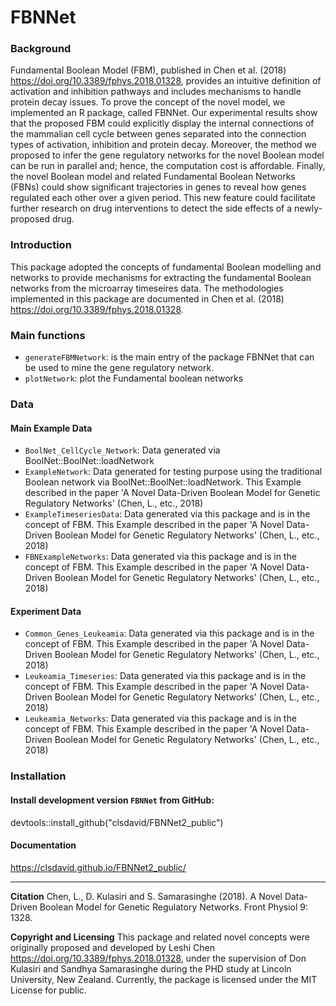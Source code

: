 # FBNNet
### Background
Fundamental Boolean Model (FBM), published in Chen et al. (2018) <https://doi.org/10.3389/fphys.2018.01328>, provides an intuitive definition of activation and inhibition pathways and includes mechanisms to handle protein decay issues. To prove the concept of the novel model, we implemented an R package, called FBNNet. Our experimental results show that the proposed FBM could explicitly display the internal connections of the mammalian cell cycle between genes separated into the connection types of activation, inhibition and protein decay. Moreover, the method we proposed to infer the gene regulatory networks for the novel Boolean model can be run in parallel and; hence, the computation cost is affordable. Finally, the novel Boolean model and related Fundamental Boolean Networks (FBNs) could show significant trajectories in genes to reveal how genes regulated each other over a given period. This new feature could facilitate further research on drug interventions to detect the side effects of a newly-proposed drug.

### Introduction
This package adopted the concepts of fundamental Boolean modelling and networks to provide mechanisms for extracting the fundamental Boolean networks from the microarray timeseires data. The methodologies implemented in this package are documented in Chen et al. (2018) <https://doi.org/10.3389/fphys.2018.01328>.

### Main functions
* `generateFBMNetwork`: is the main entry of the package FBNNet that can be used to mine the gene regulatory network.
* `plotNetwork`: plot the Fundamental boolean networks

### Data

#### Main Example Data
* `BoolNet_CellCycle_Network`: Data generated via BoolNet::BoolNet::loadNetwork
* `ExampleNetwork`: Data generated for testing purpose using the traditional Boolean network via BoolNet::BoolNet::loadNetwork. This Example described in the paper 'A Novel Data-Driven Boolean Model for Genetic Regulatory Networks' (Chen, L., etc., 2018)
* `ExampleTimeseriesData`: Data generated via this package and is in the concept of FBM. This Example described in the paper 'A Novel Data-Driven Boolean Model for Genetic Regulatory Networks' (Chen, L., etc., 2018)
* `FBNExampleNetworks`: Data generated via this package and is in the concept of FBM. This Example described in the paper 'A Novel Data-Driven Boolean Model for Genetic Regulatory Networks' (Chen, L., etc., 2018)

#### Experiment Data
* `Common_Genes_Leukeamia`: Data generated via this package and is in the concept of FBM. This Example described in the paper 'A Novel Data-Driven Boolean Model for Genetic Regulatory Networks' (Chen, L., etc., 2018)
* `Leukeamia_Timeseries`: Data generated via this package and is in the concept of FBM. This Example described in the paper 'A Novel Data-Driven Boolean Model for Genetic Regulatory Networks' (Chen, L., etc., 2018)
* `Leukeamia_Networks`: Data generated via this package and is in the concept of FBM. This Example described in the paper 'A Novel Data-Driven Boolean Model for Genetic Regulatory Networks' (Chen, L., etc., 2018)

### Installation
#### Install development version `FBNNet` from GitHub:
devtools::install_github("clsdavid/FBNNet2_public")

#### Documentation
https://clsdavid.github.io/FBNNet2_public/

---
__Citation__
Chen, L., D. Kulasiri and S. Samarasinghe (2018). A Novel Data-Driven Boolean Model for Genetic Regulatory Networks. Front Physiol 9: 1328.

__Copyright and Licensing__
This package and related novel concepts were originally proposed and developed by Leshi Chen <https://doi.org/10.3389/fphys.2018.01328>, under the supervision of Don Kulasiri and Sandhya Samarasinghe during the PHD study at Lincoln University, New Zealand. Currently, the package is licensed under the MIT License for public.


